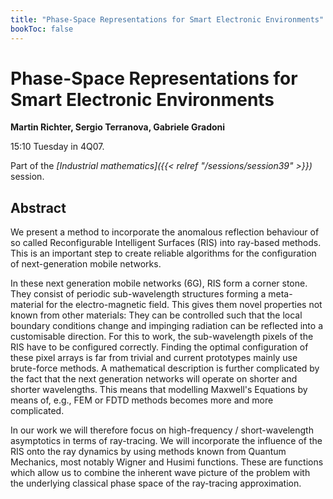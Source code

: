 ```yaml
---
title: "Phase-Space Representations for Smart Electronic Environments"
bookToc: false
---
```


# Phase-Space Representations for Smart Electronic Environments

**Martin Richter, Sergio Terranova, Gabriele Gradoni**

15:10 Tuesday in 4Q07.

Part of the *[Industrial mathematics]({{< relref "/sessions/session39" >}})* session.

## Abstract

We present a method to incorporate the anomalous reflection behaviour of so called Reconfigurable Intelligent Surfaces (RIS) into ray-based methods. This is an important step to create reliable algorithms for the configuration of next-generation mobile networks.

In these next generation mobile networks (6G), RIS form a corner stone. They consist of periodic sub-wavelength structures forming a meta-material for the electro-magnetic field. This gives them novel properties not known from other materials: They can be controlled such that the local boundary conditions change and impinging radiation can be reflected into a customisable direction. For this to work, the sub-wavelength pixels of the RIS have to be configured correctly. Finding the optimal configuration of these pixel arrays is far from trivial and current prototypes mainly use brute-force methods. A mathematical description is further complicated by the fact that the next generation networks will operate on shorter and shorter wavelengths. This means that modelling Maxwell's Equations by means of, e.g., FEM or FDTD methods becomes more and more complicated.

In our work we will therefore focus on high-frequency / short-wavelength asymptotics in terms of ray-tracing. We will incorporate the influence of the RIS onto the ray dynamics by using methods known from Quantum Mechanics, most notably Wigner and Husimi functions. These are functions which allow us to combine the inherent wave picture of the problem with the underlying classical phase space of the ray-tracing approximation.


